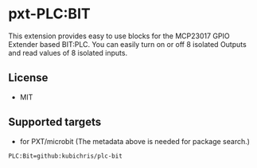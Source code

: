 # pxt-PLC:BIT

This extension provides easy to use blocks for the MCP23017 GPIO Extender based BIT:PLC.
You can easily turn on or off 8 isolated Outputs and read values of 8 isolated inputs.

## License

* MIT

## Supported targets

* for PXT/microbit
(The metadata above is needed for package search.)

```package
PLC:Bit=github:kubichris/plc-bit
```

